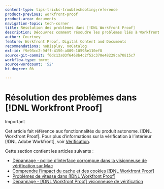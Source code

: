 ```yaml
---
content-type: tips-tricks-troubleshooting;reference
product-previous: workfront-proof
product-area: documents
navigation-topic: tech-corner
title: Résolution des problèmes dans [!DNL Workfront Proof]
description: Découvrez comment résoudre les problèmes liés à Workfront BAT.
author: Courtney
feature: Workfront Proof, Digital Content and Documents
recommendations: noDisplay, noCatalog
exl-id: f9e93cc2-9dff-4150-a809-10598e110ef8
source-git-commit: f6dc13a03f6468b4c2f52c370e48229ca70815c7
workflow-type: tm+mt
source-wordcount: '52'
ht-degree: 0%

---
```


# Résolution des problèmes dans [!DNL Workfront Proof]

>[!IMPORTANT]
>
>Cet article fait référence aux fonctionnalités du produit autonome. [!DNL Workfront Proof]. Pour plus d’informations sur la vérification à l’intérieur [!DNL Adobe Workfront], voir [Vérification](../../../review-and-approve-work/proofing/proofing.md).

Cette section contient les articles suivants :

* [Dépannage - police d’interface corrompue dans la visionneuse de vérification sur Mac](../../../workfront-proof/wp-tech-corner/troubleshooting/corrupted-interface-font-pv-mac.md)
* [Comprendre l’impact du cache et des cookies [!DNL Workfront Proof]](../../../workfront-proof/wp-tech-corner/troubleshooting/how-cache-cookies-affect-pv.md)
* [Problèmes de vitesse dans [!DNL Workfront Proof]](../../../workfront-proof/wp-tech-corner/troubleshooting/speed-issue.md)
* [Dépannage - [!DNL Workfront Proof] visionneuse de vérification](../../../workfront-proof/wp-tech-corner/troubleshooting/proofing-viewer.md)
